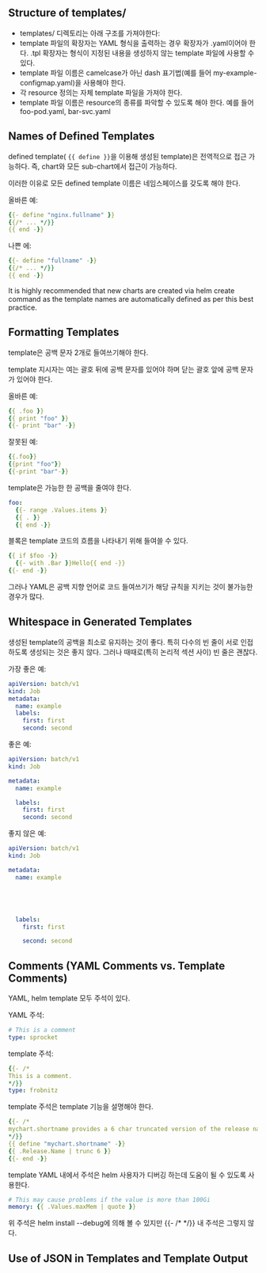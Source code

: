 ## Structure of templates/

- templates/ 디렉토리는 아래 구조를 가져야한다:
- template 파일의 확장자는 YAML 형식을 출력하는 경우 확장자가 .yaml이어야 한다. .tpl 확장자는 형식이 지정된 내용을 생성하지 않는 template 파일에 사용할 수 있다.
- template 파일 이름은 camelcase가 아닌 dash 표기법(예를 들어 my-example-configmap.yaml)을 사용해야 한다.
- 각 resource 정의는 자체 template 파일을 가져야 한다.
- template 파일 이름은 resource의 종류를 파악할 수 있도록 해야 한다. 예를 들어 foo-pod.yaml, bar-svc.yaml

## Names of Defined Templates
defined template( `{{ define }}`을 이용해 생성된 template)은 전역적으로 접근 가능하다. 즉, chart와 모든 sub-chart에서 접근이 가능하다.

이러한 이유로 모든 defined template 이름은 네임스페이스를 갖도록 해야 한다.

올바른 예:

``` yaml
{{- define "nginx.fullname" }}
{{/* ... */}}
{{ end -}}
```

나쁜 에:

``` yaml
{{- define "fullname" -}}
{{/* ... */}}
{{ end -}}
```

It is highly recommended that new charts are created via helm create command as the template names are automatically defined as per this best practice.

## Formatting Templates
template은 공백 문자 2개로 들여쓰기해야 한다.

template 지시자는 여는 괄호 뒤에 공백 문자를 있어야 하며 닫는 괄호 앞에 공백 문자가 있어야 한다.

올바른 예:

``` yaml
{{ .foo }}
{{ print "foo" }}
{{- print "bar" -}}
```

잘못된 예:

``` yaml
{{.foo}}
{{print "foo"}}
{{-print "bar"-}}
```

template은 가능한 한 공백을 줄여야 한다.

``` yaml
foo:
  {{- range .Values.items }}
  {{ . }}
  {{ end -}}
```

블록은 template 코드의 흐름을 나타내기 위해 들여쓸 수 있다.

``` yaml
{{ if $foo -}}
  {{- with .Bar }}Hello{{ end -}}
{{- end -}}
```

그러나 YAML은 공백 지향 언어로 코드 들여쓰기가 해당 규칙을 지키는 것이 불가능한 경우가 많다.

## Whitespace in Generated Templates
생성된 template의 공백을 최소로 유지하는 것이 좋다. 특히 다수의 빈 줄이 서로 인접하도록 생성되는 것은 좋지 않다. 그러나 때때로(특히 논리적 섹션 사이) 빈 줄은 괜찮다.

가장 좋은 예:

``` yaml
apiVersion: batch/v1
kind: Job
metadata:
  name: example
  labels:
    first: first
    second: second
```

좋은 예:

``` yaml
apiVersion: batch/v1
kind: Job

metadata:
  name: example

  labels:
    first: first
    second: second
```

좋지 않은 예:

``` yaml
apiVersion: batch/v1
kind: Job

metadata:
  name: example





  labels:
    first: first

    second: second
```

## Comments (YAML Comments vs. Template Comments)
YAML, helm template 모두 주석이 있다.

YAML 주석:

``` yaml
# This is a comment
type: sprocket
```

template 주석:

``` yaml
{{- /*
This is a comment.
*/}}
type: frobnitz
```

template 주석은 template 기능을 설명해야 한다.

``` yaml
{{- /*
mychart.shortname provides a 6 char truncated version of the release name.
*/}}
{{ define "mychart.shortname" -}}
{{ .Release.Name | trunc 6 }}
{{- end -}}
```

template YAML 내에서 주석은 helm 사용자가 디버깅 하는데 도움이 될 수 있도록 사용한다.

``` yaml
# This may cause problems if the value is more than 100Gi
memory: {{ .Values.maxMem | quote }}
```

위 주석은 helm install --debug에 의해 볼 수 있지만 {{- /* */}} 내 주석은 그렇지 않다.

## Use of JSON in Templates and Template Output